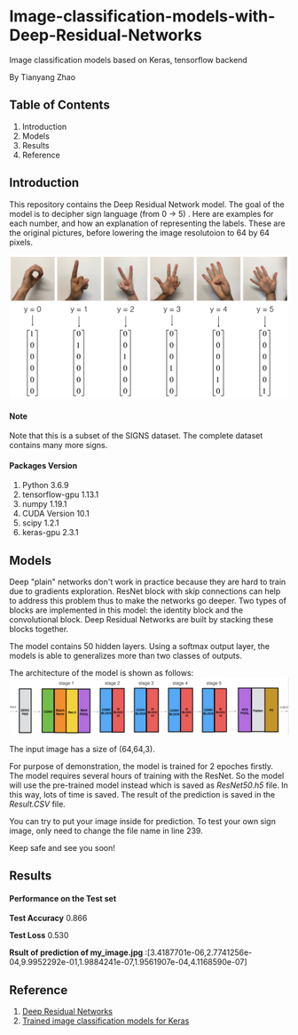 # Image-classification-models-with-Deep-Residual-Networks
Image classification models based on Keras, tensorflow backend

By Tianyang Zhao

## Table of Contents
1. Introduction
2. Models
3. Results
4. Reference

## Introduction
This repository contains the Deep Residual Network model. The goal of the model is to decipher sign language (from 0 -> 5) .
Here are examples for each number, and how an explanation of representing the labels. These are the original pictures, before lowering the image resolutoion to 64 by 64 pixels. 

![image](https://github.com/berlintofind/Multilayer-Perceptron/blob/main/images/hands.png)

#### Note 
Note that this is a subset of the SIGNS dataset. The complete dataset contains many more signs.

#### Packages Version
1. Python 3.6.9 
2. tensorflow-gpu 1.13.1
3. numpy 1.19.1
4. CUDA Version 10.1
5. scipy 1.2.1
6. keras-gpu 2.3.1


## Models
Deep "plain" networks don't work in practice because they are hard to train due to gradients exploration. ResNet block with skip connections can help to address this problem thus to make the networks go deeper. Two types of blocks are implemented in this model: the identity block and the convolutional block. Deep Residual Networks are built by stacking these blocks together.

The model contains 50 hidden layers. Using a softmax output layer, the models is able to generalizes more than two classes of outputs.

The architecture of the model is shown as follows:
![image](https://github.com/berlintofind/Image-classification-models-with-Deep-Residual-Networks/blob/main/images/resnet_kiank.png)

The input image has a size of (64,64,3). 

For purpose of demonstration, the model is trained for 2 epoches firstly. The model requires several hours of training with the ResNet. So the model will use the pre-trained model instead which is saved as *ResNet50.h5* file. In this way, lots of time is saved. The result of the prediction is saved in the *Result.CSV* file.

You can try to put your image inside for prediction. To test your own sign image, only need to change the file name in line 239.


Keep safe and see you soon!

## Results

#### Performance on the Test set

**Test Accuracy**	0.866

**Test Loss** 0.530

**Rsult of prediction of my_image.jpg** :[3.4187701e-06,2.7741256e-04,9.9952292e-01,1.9884241e-07,1.9561907e-04,4.1168590e-07]

## Reference
1. [Deep Residual Networks](https://github.com/KaimingHe/deep-residual-networks#table-of-contents)
2. [Trained image classification models for Keras](https://github.com/fchollet/deep-learning-models)



